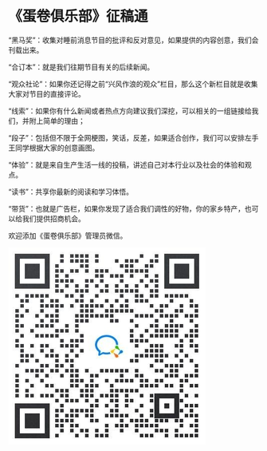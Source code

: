 # 《蛋卷俱乐部》征稿通

“黑马奖”：收集对睡前消息节目的批评和反对意见，如果提供的内容创意，我们会刊载出来。

“合订本”：就是我们往期节目有关的后续新闻。

“观众社论”：如果你还记得之前“兴风作浪的观众”栏目，那么这个新栏目就是收集大家对节目的直接评论。

“线索”：如果你有什么新闻或者热点方向建议我们深挖，可以相关的一组链接给我们，并附上简单的理由；

“段子”：包括但不限于全网梗图，笑话，反差，如果适合创作，我们可以安排左手王同学根据大家的创意画图。

“体验”：就是来自生产生活一线的投稿，讲述自己对本行业以及社会的体验和观点。

“读书”：共享你最新的阅读和学习体悟。

“带货”：也就是广告栏，如果你发现了适合我们调性的好物，你的家乡特产，也可以给我们提供招商机会。

欢迎添加《蛋卷俱乐部》管理员微信。

![9](./images/9.jpg)
